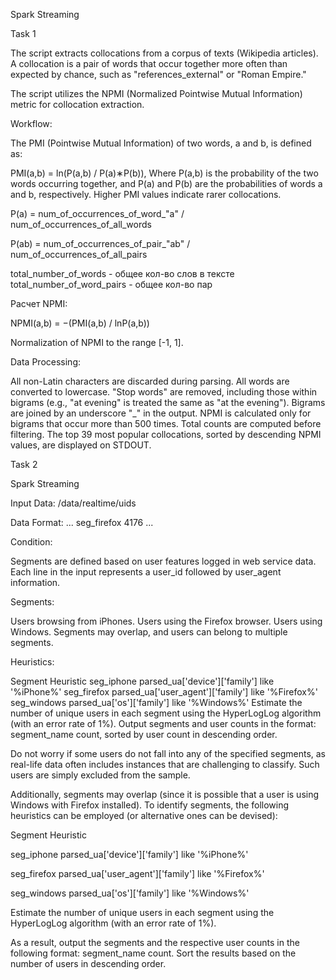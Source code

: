 Spark Streaming

Task 1

The script extracts collocations from a corpus of texts (Wikipedia articles). A collocation is a pair of words that occur together more often than expected by chance, such as "references_external" or "Roman Empire."

The script utilizes the NPMI (Normalized Pointwise Mutual Information) metric for collocation extraction.

Workflow:

The PMI (Pointwise Mutual Information) of two words, a and b, is defined as:

PMI(a,b) = ln(P(a,b) / P(a)∗P(b)),
Where P(a,b) is the probability of the two words occurring together, and  P(a) and P(b) are the probabilities of words a and b, respectively.
Higher PMI values indicate rarer collocations.

P(a) = num_of_occurrences_of_word_"a" / num_of_occurrences_of_all_words

P(ab) = num_of_occurrences_of_pair_"ab" / num_of_occurrences_of_all_pairs

total_number_of_words - общее кол-во слов в тексте
total_number_of_word_pairs - общее кол-во пар

Расчет NPMI:

NPMI(a,b) = −(PMI(a,b) / lnP(a,b))

Normalization of NPMI to the range [-1, 1].

Data Processing:

All non-Latin characters are discarded during parsing.
All words are converted to lowercase.
"Stop words" are removed, including those within bigrams (e.g., "at evening" is treated the same as "at the evening").
Bigrams are joined by an underscore "_" in the output.
NPMI is calculated only for bigrams that occur more than 500 times.
Total counts are computed before filtering.
The top 39 most popular collocations, sorted by descending NPMI values, are displayed on STDOUT.



Task 2

Spark Streaming

Input Data: /data/realtime/uids

Data Format:
...
seg_firefox 4176
...

Condition:

Segments are defined based on user features logged in web service data. Each line in the input represents a user_id followed by user_agent information.

Segments:

Users browsing from iPhones.
Users using the Firefox browser.
Users using Windows.
Segments may overlap, and users can belong to multiple segments.

Heuristics:

Segment	Heuristic
seg_iphone	parsed_ua['device']['family'] like '%iPhone%'
seg_firefox	parsed_ua['user_agent']['family'] like '%Firefox%'
seg_windows	parsed_ua['os']['family'] like '%Windows%'
Estimate the number of unique users in each segment using the HyperLogLog algorithm (with an error rate of 1%). Output segments and user counts in the format: segment_name <tab> count, sorted by user count in descending order.

Do not worry if some users do not fall into any of the specified segments, as real-life data often includes instances that are challenging to classify. Such users are simply excluded from the sample.

Additionally, segments may overlap (since it is possible that a user is using Windows with Firefox installed). To identify segments, the following heuristics can be employed (or alternative ones can be devised):

Segment
Heuristic




seg_iphone
parsed_ua['device']['family'] like '%iPhone%'


seg_firefox
parsed_ua['user_agent']['family'] like '%Firefox%'


seg_windows
parsed_ua['os']['family'] like '%Windows%'



Estimate the number of unique users in each segment using the HyperLogLog algorithm (with an error rate of 1%).

As a result, output the segments and the respective user counts in the following format: segment_name <tab> count. Sort the results based on the number of users in descending order.